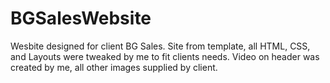 # BGSalesWebsite
Wesbite designed for client BG Sales.  Site from template, all HTML, CSS, and Layouts were tweaked by me to fit clients needs.  Video on header was created by me, all other images supplied by client.
